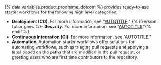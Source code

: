{% data variables.product.prodname_dotcom %} provides ready-to-use starter workflows for the following high level categories:
- **Deployment (CD)**. For more information, see "[AUTOTITLE](/actions/deployment/about-deployments/about-continuous-deployment)."
{% ifversion fpt or ghec %}- **Security**. For more information, see "[AUTOTITLE](/code-security/code-scanning/creating-an-advanced-setup-for-code-scanning/configuring-advanced-setup-for-code-scanning#configuring-code-scanning-using-third-party-actions)."{% endif %}
- **Continuous Integration (CI)**. For more information, see "[AUTOTITLE](/actions/automating-builds-and-tests/about-continuous-integration)."
- **Automation**. Automation starter workflows offer solutions for automating workflows, such as triaging pull requests and applying a label based on the paths that are modified in the pull request, or greeting users who are first time contributors to the repository.
